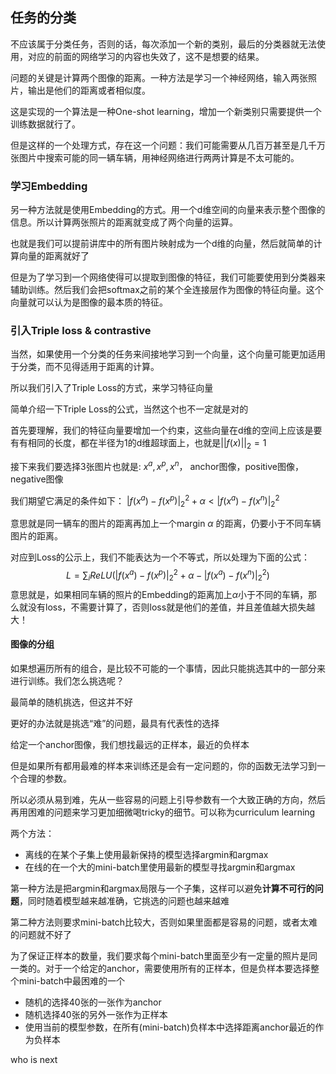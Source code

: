 ## 任务的分类

不应该属于分类任务，否则的话，每次添加一个新的类别，最后的分类器就无法使用，对应的前面的网络学习的内容也失效了，这不是想要的结果。

问题的关键是计算两个图像的距离。一种方法是学习一个神经网络，输入两张照片，输出是他们的距离或者相似度。

这是实现的一个算法是一种One-shot learning，增加一个新类别只需要提供一个训练数据就行了。

但是这样的一个处理方式，存在这一个问题：我们可能需要从几百万甚至是几千万张图片中搜索可能的同一辆车辆，用神经网络进行两两计算是不太可能的。

### 学习Embedding

另一种方法就是使用Embedding的方式。用一个d维空间的向量来表示整个图像的信息。所以计算两张照片的距离就变成了两个向量的运算。

也就是我们可以提前讲库中的所有图片映射成为一个d维的向量，然后就简单的计算向量的距离就好了

但是为了学习到一个网络使得可以提取到图像的特征，我们可能要使用到分类器来辅助训练。然后我们会把softmax之前的某个全连接层作为图像的特征向量。这个向量就可以认为是图像的最本质的特征。

### 引入Triple loss & contrastive

当然，如果使用一个分类的任务来间接地学习到一个向量，这个向量可能更加适用于分类，而不见得适用于距离的计算。

所以我们引入了Triple Loss的方式，来学习特征向量

简单介绍一下Triple Loss的公式，当然这个也不一定就是对的

首先要理解，我们的特征向量要增加一个约束，这些向量在d维的空间上应该是要有有相同的长度，都在半径为1的d维超球面上，也就是$||f(x)||_2=1$ 

接下来我们要选择3张图片也就是: $x^a, x^p, x^n$， anchor图像，positive图像，negative图像

我们期望它满足的条件如下：  $|f(x^a) - f(x^p)|_2^2 + \alpha < |f(x^a) - f(x^n)|_2^2$ 

意思就是同一辆车的图片的距离再加上一个margin $\alpha$ 的距离，仍要小于不同车辆图片的距离。

对应到Loss的公示上，我们不能表达为一个不等式，所以处理为下面的公式：
$$
L = \sum_iReLU(|f(x^a) - f(x^p)|_2^2 + \alpha - |f(x^a) - f(x^n)|_2^2)
$$
 意思就是，如果相同车辆的照片的Embedding的距离加上$\alpha$小于不同的车辆，那么就没有loss，不需要计算了，否则loss就是他们的差值，并且差值越大损失越大！

#### 图像的分组

如果想遍历所有的组合，是比较不可能的一个事情，因此只能挑选其中的一部分来进行训练。我们怎么挑选呢？

最简单的随机挑选，但这并不好

更好的办法就是挑选“难”的问题，最具有代表性的选择

给定一个anchor图像，我们想找最远的正样本，最近的负样本

但是如果所有都用最难的样本来训练还是会有一定问题的，你的函数无法学习到一个合理的参数。

所以必须从易到难，先从一些容易的问题上引导参数有一个大致正确的方向，然后再用困难的问题来学习更加细微喝tricky的细节。可以称为curriculum learning

两个方法：

- 离线的在某个子集上使用最新保持的模型选择argmin和argmax
- 在线的在一个大的mini-batch里使用最新的模型寻找argmin和argmax

第一种方法是把argmin和argmax局限与一个子集，这样可以避免**计算不可行的问题**，同时随着模型越来越准确，它挑选的问题也越来越难

第二种方法则要求mini-batch比较大，否则如果里面都是容易的问题，或者太难的问题就不好了

为了保证正样本的数量，我们要求每个mini-batch里面至少有一定量的照片是同一类的。对于一个给定的anchor，需要使用所有的正样本，但是负样本要选择整个mini-batch中最困难的一个

- 随机的选择40张的一张作为anchor
- 随机选择40张的另外一张作为正样本
- 使用当前的模型参数，在所有(mini-batch)负样本中选择距离anchor最近的作为负样本

who is next

